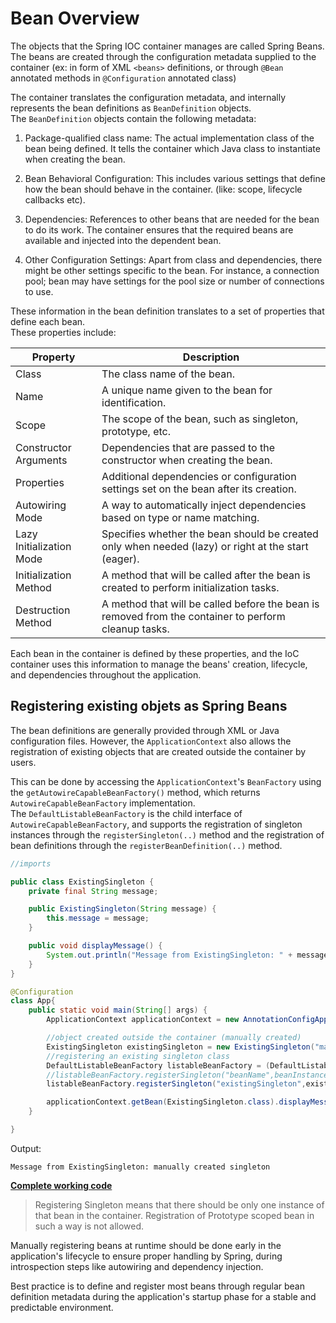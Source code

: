 # Bean Overview

The objects that the Spring IOC container manages are called Spring Beans. The beans are created through the configuration metadata
supplied to the container (ex: in form of XML `<beans>` definitions, or through `@Bean` annotated methods in `@Configuration` annotated class)

The container translates the configuration metadata, and internally represents the bean definitions as `BeanDefinition` objects.<br>
The `BeanDefinition` objects contain the following metadata:

1.  Package-qualified class name: The actual implementation class of the bean being defined.
    It tells the container which Java class to instantiate when creating the bean.

2. Bean Behavioral Configuration: This includes various settings that define how the bean should behave in the container. (like: scope, lifecycle callbacks etc).

3. Dependencies: References to other beans that are needed for the bean to do its work.
   The container ensures that the required beans are available and injected into the dependent bean.

4. Other Configuration Settings: Apart from class and dependencies, there might be other settings specific to the bean.
   For instance, a connection pool; bean may have settings for the pool size or number of connections to use.

These information in the bean definition translates to a set of properties that define each bean.<br>
These properties include:

| Property                 | Description                                                                                          |
|--------------------------|------------------------------------------------------------------------------------------------------|
| Class                    | The class name of the bean.                                                                          |
| Name                     | A unique name given to the bean for identification.                                                  |
| Scope                    | The scope of the bean, such as singleton, prototype, etc.                                            | 
| Constructor Arguments    | Dependencies that are passed to the constructor when creating the bean.                              |
| Properties               | Additional dependencies or configuration settings set on the bean after its creation.                |
| Autowiring Mode          | A way to automatically inject dependencies based on type or name matching.                           |
| Lazy Initialization Mode | Specifies whether the bean should be created only when needed (lazy) or right at the start (eager).  |
| Initialization Method    | A method that will be called after the bean is created to perform initialization tasks.              |
| Destruction Method       | A method that will be called before the bean is removed from the container to perform cleanup tasks. |

Each bean in the container is defined by these properties, and the IoC container uses this information to manage the beans' creation, lifecycle, and dependencies throughout the application.

## Registering existing objets as Spring Beans

The bean definitions are generally provided through XML or Java configuration files. However, the `ApplicationContext` also allows the 
registration of existing objects that are created outside the container by users.

This can be done by accessing the `ApplicationContext`'s `BeanFactory` using the `getAutowireCapableBeanFactory()` method, which returns `AutowireCapableBeanFactory` implementation.<br>
The `DefaultListableBeanFactory` is the child interface of `AutowireCapableBeanFactory`, and supports the registration of singleton instances through the `registerSingleton(..)` method and 
the registration of bean definitions through the `registerBeanDefinition(..)` method.

```java
//imports

public class ExistingSingleton {
    private final String message;

    public ExistingSingleton(String message) {
        this.message = message;
    }

    public void displayMessage() {
        System.out.println("Message from ExistingSingleton: " + message);
    }
}

@Configuration
class App{
    public static void main(String[] args) {
        ApplicationContext applicationContext = new AnnotationConfigApplicationContext(App.class);

        //object created outside the container (manually created)
        ExistingSingleton existingSingleton = new ExistingSingleton("manually created singleton");
        //registering an existing singleton class
        DefaultListableBeanFactory listableBeanFactory = (DefaultListableBeanFactory)applicationContext.getAutowireCapableBeanFactory();
        //listableBeanFactory.registerSingleton("beanName",beanInstance);
        listableBeanFactory.registerSingleton("existingSingleton",existingSingleton);

        applicationContext.getBean(ExistingSingleton.class).displayMessage();
    }

}
```
Output:
```shell
Message from ExistingSingleton: manually created singleton
```
**[Complete working code](./ExistingSingleton.java)**

> Registering Singleton means that there should be only one instance of that bean in the container. Registration of Prototype
> scoped bean in such a way is not allowed.

Manually registering beans at runtime should be done early in the application's lifecycle to ensure proper handling by Spring, 
during introspection steps like autowiring and dependency injection.

Best practice is to define and register most beans through regular bean definition metadata during the application's startup phase for a stable and predictable environment.